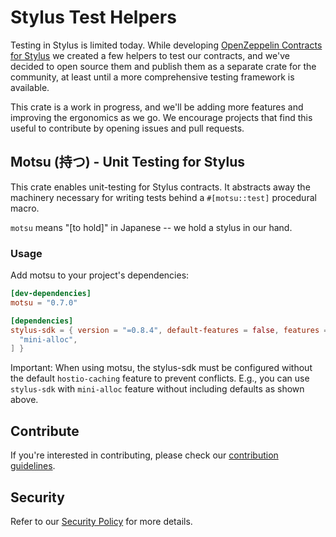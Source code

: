 # Stylus Test Helpers

Testing in Stylus is limited today. While
developing [OpenZeppelin Contracts for Stylus][contracts repo] we created a few
helpers to test our contracts, and we've decided to open source them and publish them as a separate crate for the
community, at least until a more comprehensive testing framework is available.

This crate is a work in progress, and we'll be adding more features and improving the ergonomics as we go. We encourage
projects that find this useful to contribute by opening issues and pull requests.

[contracts repo]: https://github.com/OpenZeppelin/rust-contracts-stylus

## Motsu (持つ) - Unit Testing for Stylus

This crate enables unit-testing for Stylus contracts. It abstracts away the
machinery necessary for writing tests behind a `#[motsu::test]` procedural
macro.

`motsu` means "[to hold]" in Japanese -- we hold a stylus in our hand.

[to-hold]: https://jisho.org/word/%E6%8C%81%E3%81%A4

### Usage

Add motsu to your project's dependencies:

```toml
[dev-dependencies]
motsu = "0.7.0"

[dependencies]
stylus-sdk = { version = "=0.8.4", default-features = false, features = [
  "mini-alloc",
] }
```

Important: When using motsu, the stylus-sdk must be configured without
the default `hostio-caching` feature to prevent conflicts.
E.g., you can use `stylus-sdk` with `mini-alloc` feature
without including defaults as shown above.

## Contribute

If you're interested in contributing, please check our [contribution guidelines].

[contribution guidelines]: ./CONTRIBUTING.md

## Security

Refer to our [Security Policy](./SECURITY.md) for more details.
